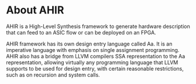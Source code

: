 # About AHIR

AHIR is a High-Level Synthesis framework to generate hardware description that can feed to an ASIC flow or can be deployed on an FPGA.

AHIR framework has its own design entry language called Aa. It is an imperative language with emphasis on single assignment programming. AHIR also has a bridge from LLVM compilers SSA representation to the Aa representation, allowing virtually any programming language that LLVM supports to be used for design entry, with certain reasonable restrictions, such as on recursion and system calls.
